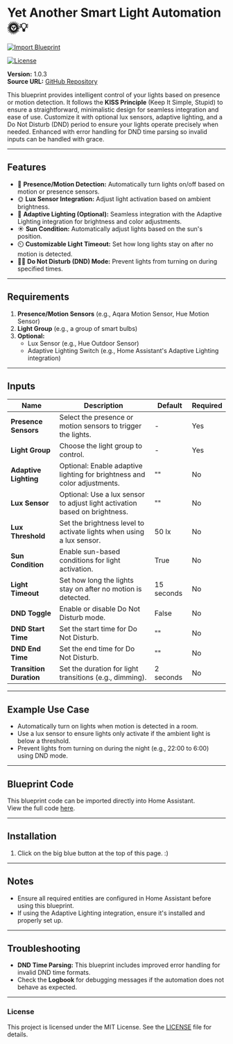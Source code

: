 # Yet Another Smart Light Automation 🌞💡 

[![Import Blueprint](https://my.home-assistant.io/badges/blueprint_import.svg)](https://my.home-assistant.io/redirect/blueprint_import/?blueprint_url=https://raw.githubusercontent.com/michaelheichler/hass-yalbp/refs/heads/main/hass-yalbp.yaml)

[![License](https://img.shields.io/badge/license-MIT-blue.svg)](LICENSE)  

**Version:** 1.0.3  
**Source URL:** [GitHub Repository](https://github.com/michaelheichler/hass-yalbp)

This blueprint provides intelligent control of your lights based on presence or motion detection. It follows the **KISS Principle** (Keep It Simple, Stupid) to ensure a straightforward, minimalistic design for seamless integration and ease of use. Customize it with optional lux sensors, adaptive lighting, and a Do Not Disturb (DND) period to ensure your lights operate precisely when needed. Enhanced with error handling for DND time parsing so invalid inputs can be handled with grace.

---

## Features
- 🚶 **Presence/Motion Detection:** Automatically turn lights on/off based on motion or presence sensors.
- 🌞 **Lux Sensor Integration:** Adjust light activation based on ambient brightness.
- 🌈 **Adaptive Lighting (Optional):** Seamless integration with the Adaptive Lighting integration for brightness and color adjustments.
- ☀️ **Sun Condition:** Automatically adjust lights based on the sun's position.
- ⏲️ **Customizable Light Timeout:** Set how long lights stay on after no motion is detected.
- 🚫💤 **Do Not Disturb (DND) Mode:** Prevent lights from turning on during specified times.

---

## Requirements
1. **Presence/Motion Sensors** (e.g., Aqara Motion Sensor, Hue Motion Sensor)
2. **Light Group** (e.g., a group of smart bulbs)
3. **Optional:**
   - Lux Sensor (e.g., Hue Outdoor Sensor)
   - Adaptive Lighting Switch (e.g., Home Assistant's Adaptive Lighting integration)

---

## Inputs
| Name                  | Description                                                                 | Default      | Required |
|-----------------------|-----------------------------------------------------------------------------|--------------|----------|
| **Presence Sensors**  | Select the presence or motion sensors to trigger the lights.               | -            | Yes      |
| **Light Group**       | Choose the light group to control.                                         | -            | Yes      |
| **Adaptive Lighting** | Optional: Enable adaptive lighting for brightness and color adjustments.   | ""           | No       |
| **Lux Sensor**        | Optional: Use a lux sensor to adjust light activation based on brightness. | ""           | No       |
| **Lux Threshold**     | Set the brightness level to activate lights when using a lux sensor.       | 50 lx        | No       |
| **Sun Condition**     | Enable sun-based conditions for light activation.                         | True         | No       |
| **Light Timeout**     | Set how long the lights stay on after no motion is detected.               | 15 seconds   | No       |
| **DND Toggle**        | Enable or disable Do Not Disturb mode.                                     | False        | No       |
| **DND Start Time**    | Set the start time for Do Not Disturb.                                     | ""           | No       |
| **DND End Time**      | Set the end time for Do Not Disturb.                                       | ""           | No       |
| **Transition Duration** | Set the duration for light transitions (e.g., dimming).                   | 2 seconds    | No       |

---

## Example Use Case
- Automatically turn on lights when motion is detected in a room.
- Use a lux sensor to ensure lights only activate if the ambient light is below a threshold.
- Prevent lights from turning on during the night (e.g., 22:00 to 6:00) using DND mode.

---

## Blueprint Code
This blueprint code can be imported directly into Home Assistant.  
View the full code [here](https://github.com/michaelheichler/hass-yalbp).

---

## Installation
1. Click on the big blue button at the top of this page. :)

---

## Notes
- Ensure all required entities are configured in Home Assistant before using this blueprint.
- If using the Adaptive Lighting integration, ensure it's installed and properly set up.

---

## Troubleshooting
- **DND Time Parsing:** This blueprint includes improved error handling for invalid DND time formats.
- Check the **Logbook** for debugging messages if the automation does not behave as expected.

---

### License
This project is licensed under the MIT License. See the [LICENSE](LICENSE) file for details.

